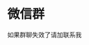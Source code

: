 # 微信群



<HoverZoomImage imageSrc="https://s2.loli.net/2023/11/02/XdnS3G6jihUeEMx.jpg" imageAlt="微信群"  />

如果群聊失效了请加<Modal />联系我

